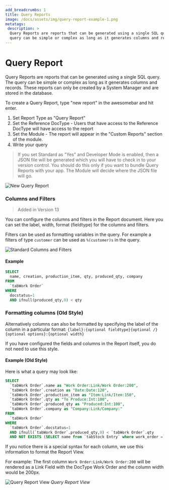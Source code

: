 ```yaml
---
add_breadcrumbs: 1
title: Query Reports
image: /docs/assets/img/query-report-example-1.png
metatags:
 description: >
  Query Reports are reports that can be generated using a single SQL query. The
  query can be simple or complex as long as it generates columns and records.
---
```


# Query Report

Query Reports are reports that can be generated using a single SQL query. The
query can be simple or complex as long as it generates columns and records.
These reports can only be created by a System Manager and are stored in the database.

To create a Query Report, type "new report" in the awesomebar and hit enter.

1. Set Report Type as "Query Report"
1. Set the Reference DocType - Users that have access to the Reference DocType will have access to the report
1. Set the Module - The report will appear in the "Custom Reports" section of the module.
1. Write your query

> If you set Standard as "Yes" and Developer Mode is enabled, then a JSON file
> will be generated which you will have to check in to your version control. You
> should do this only if you want to bundle Query Reports with your app. The
> Module will decide where the JSON file will go.

![New Query Report](/docs/assets/img/query-report-example-1.png)

### Columns and Filters

> Added in Version 13

You can configure the columns and filters in the Report document. Here you can set the label, width, format (fieldtype) for the columns and filters.

Filters can be used as formatting variables in the query. For example a filters of type `customer` can be used as `%(customer)s` in the query.

![Standard Columns and Filters](/docs/assets/img/report-columns-filters.png)

#### Example

```sql
SELECT
  name, creation, production_item, qty, produced_qty, company
FROM
  `tabWork Order`
WHERE
  docstatus=1
  AND ifnull(produced_qty,0) < qty
```

### Formatting columns (Old Style)

Alternatively columns can also be formatted by specifying the label of the column in a particular format: `{label}:{optional fieldtype}{optional /}{optional options}:{optional width}`

If you have configured the fields and columns in the Report itself, you do not need to use this style.

#### Example (Old Style)

Here is what a query may look like:

```sql
SELECT
  `tabWork Order`.name as "Work Order:Link/Work Order:200",
  `tabWork Order`.creation as "Date:Date:120",
  `tabWork Order`.production_item as "Item:Link/Item:150",
  `tabWork Order`.qty as "To Produce:Int:100",
  `tabWork Order`.produced_qty as "Produced:Int:100",
  `tabWork Order`.company as "Company:Link/Company:"
FROM
  `tabWork Order`
WHERE
  `tabWork Order`.docstatus=1
  AND ifnull(`tabWork Order`.produced_qty,0) < `tabWork Order`.qty
  AND NOT EXISTS (SELECT name from `tabStock Entry` where work_order =`tabWork Order`.name)
```

If you notice there is a special syntax for each column, we use this information
to format the Report View.

For example: The first column `Work Order:Link/Work Order:200` will be rendered
as a Link Field with the DocType Work Order and the column width would be 200px.

![Query Report View](/docs/assets/img/query-report-example-2.png)
*Query Report View*

